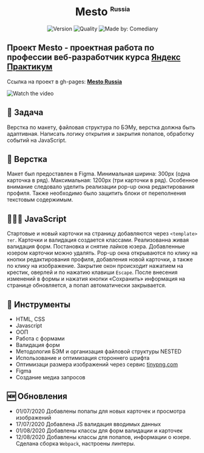 <h1 align="center">
    Mesto <span style="font-size: 16px; vertical-align:top">Russia</span>
</h1>
<p align="center">
    <img alt="Version" src="https://img.shields.io/github/package-json/v/Comediant24/mesto" />
    <img alt="Quality" src="https://img.shields.io/badge/status-release-orange.svg" >
    <img alt="Made by: Comediany" src="https://img.shields.io/badge/made%20by-Comediant24-blue" />
</p>

## Проект Mesto - проектная работа по профессии веб-разработчик курса [Яндекс Практикум](https://praktikum.yandex.ru 'Яндекс Практикум')

Ссылка на проект в gh-pages: **[Mesto Russia](https://comediant24.github.io/mesto/)**

![Watch the video](./public/preview.gif)

## 📖 Задача

Верстка по макету, файловая структура по БЭМу, верстка должна быть адаптивная. Написать логику открытия и закрытия попапов, обработку событий на JavaScript.

## 🧥 Верстка

Макет был предоставлен в Figma. Минимальная ширина: 300px (одна карточка в ряд). Максимальная: 1200px (три карточки в ряд).
Особенное внимание следовало уделить реализации pop-up окна редактирования профиля.
Также необходимо было защитить блоки от переполнения текстовым содержимым.

## 👨🏻‍💻 JavaScript

Стартовые и новый карточки на страницу добавляются через `<template> тег`.
Карточки и валидация создается классами.
Реализованна живая валидация форм.
Постановка и снятие лайков юзера.
Добавленные юзером карточки можно удалять.
Pop-up окна открываются по клику на кнопки редактирования профиля, добавления новой карточки, а также по клику на изображение.
Закрытие окон происходит нажатием на крестик, оверлей и по нажатию клавиши `Escape`.
После внесения изменений в формы и нажатия кнопки «Сохранить» информация на странице обновляется, а попап автоматически закрывается.

## 🧰 Инструменты

- HTML, CSS
- Javascript
- ООП
- Работа с формами
- Валидация форм
- Методология БЭМ и организация файловой структуры NESTED
- Использование и оптимизация стороннего шрифта
- Оптимизаци размера изображений через сервис [tinypng.com](https://tinypng.com/)
- Figma
- Создание медиа запросов

## 🆕 Обновления

- 01/07/2020 Добавлены попапы для новых карточек и просмотра изображений
- 17/07/2020 Добавлена JS валидация вводимых данных
- 01/08/2020 Добавлены классы для форм валидации и карточек
- 12/08/2020 Добавлены классы для попапов, информации о юзере. Сделана сборка `Webpack`, настроены линтеры.
